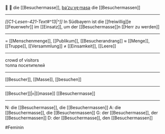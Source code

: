 👥 🔴 die [[Besuchermasse]], [bəˈzuːχɐˌmasə](https://youglish.com/pronounce/Besuchermasse/german)
die [[Besuchermassen]]

---
*[[C1-Lesen-421-Text#^13|^]]* In Südbayern ist die [[freiwillig]]e [[Feuerwehr]] im [[Einsatz]], um der [[Besuchermasse]]n [[Herr zu werden]]

---
= [[Menschenmenge]], [[Publikum]], [[Besucherandrang]]
≈ [[Menge]], [[Truppe]], [[Versammlung]]
≠ [[Einsamkeit]], [[Leere]]

---
crowd of visitors  
толпа посетителей

---
[[Besucher]], [[Masse]], [[besuchen]]

---
[[Besucher]]|`n`|[[masse]]
[[Besuchermasse]]


---
N: die [[Besuchermasse]], die [[Besuchermassen]]
A: die [[Besuchermasse]], die [[Besuchermassen]]
G: der [[Besuchermasse]], der [[Besuchermassen]]
D: der [[Besuchermasse]], den [[Besuchermassen]]

#Feminin 